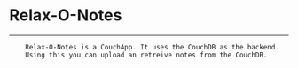 Relax-O-Notes
=============
---------

		Relax-O-Notes is a CouchApp. It uses the CouchDB as the backend. 
		Using this you can upload an retreive notes from the CouchDB.
